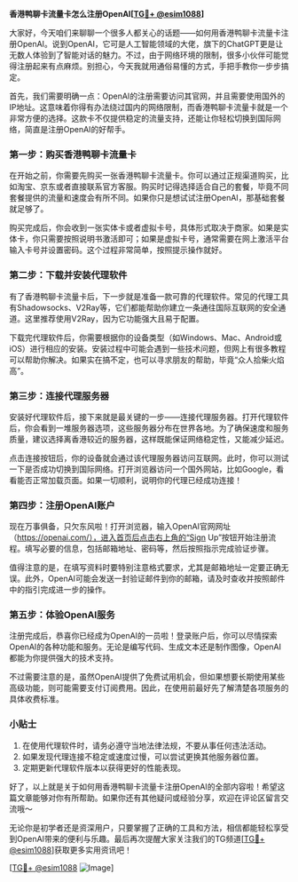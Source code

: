 **香港鸭聊卡流量卡怎么注册OpenAI[[TG💪+ @esim1088](https://t.me/s/esim1088)]**

大家好，今天咱们来聊聊一个很多人都关心的话题——如何用香港鸭聊卡流量卡注册OpenAI。说到OpenAI，它可是人工智能领域的大佬，旗下的ChatGPT更是让无数人体验到了智能对话的魅力。不过，由于网络环境的限制，很多小伙伴可能觉得注册起来有点麻烦。别担心，今天我就用通俗易懂的方式，手把手教你一步步搞定。

首先，我们需要明确一点：OpenAI的注册需要访问其官网，并且需要使用国外的IP地址。这意味着你得有办法绕过国内的网络限制，而香港鸭聊卡流量卡就是一个非常方便的选择。这款卡不仅提供稳定的流量支持，还能让你轻松切换到国际网络，简直是注册OpenAI的好帮手。

### 第一步：购买香港鸭聊卡流量卡

在开始之前，你需要先购买一张香港鸭聊卡流量卡。你可以通过正规渠道购买，比如淘宝、京东或者直接联系官方客服。购买时记得选择适合自己的套餐，毕竟不同套餐提供的流量和速度会有所不同。如果你只是想试试注册OpenAI，那基础套餐就足够了。

购买完成后，你会收到一张实体卡或者虚拟卡号，具体形式取决于商家。如果是实体卡，你只需要按照说明书激活即可；如果是虚拟卡号，通常需要在网上激活平台输入卡号并设置密码。这个过程非常简单，按照提示操作就好。

### 第二步：下载并安装代理软件

有了香港鸭聊卡流量卡后，下一步就是准备一款可靠的代理软件。常见的代理工具有Shadowsocks、V2Ray等，它们都能帮助你建立一条通往国际互联网的安全通道。这里推荐使用V2Ray，因为它功能强大且易于配置。

下载完代理软件后，你需要根据你的设备类型（如Windows、Mac、Android或iOS）进行相应的安装。安装过程中可能会遇到一些技术问题，但网上有很多教程可以帮助你解决。如果实在搞不定，也可以寻求朋友的帮助，毕竟“众人拾柴火焰高”。

### 第三步：连接代理服务器

安装好代理软件后，接下来就是最关键的一步——连接代理服务器。打开代理软件后，你会看到一堆服务器选项，这些服务器分布在世界各地。为了确保速度和服务质量，建议选择离香港较近的服务器，这样既能保证网络稳定性，又能减少延迟。

点击连接按钮后，你的设备就会通过该代理服务器访问互联网。此时，你可以测试一下是否成功切换到国际网络。打开浏览器访问一个国外网站，比如Google，看看能否正常加载页面。如果一切顺利，说明你的代理已经成功连接！

### 第四步：注册OpenAI账户

现在万事俱备，只欠东风啦！打开浏览器，输入OpenAI官网网址（https://openai.com/），进入首页后点击右上角的“Sign Up”按钮开始注册流程。填写必要的信息，包括邮箱地址、密码等，然后按照指示完成验证步骤。

值得注意的是，在填写资料时要特别注意格式要求，尤其是邮箱地址一定要正确无误。此外，OpenAI可能会发送一封验证邮件到你的邮箱，请及时查收并按照邮件中的指引完成进一步的操作。

### 第五步：体验OpenAI服务

注册完成后，恭喜你已经成为OpenAI的一员啦！登录账户后，你可以尽情探索OpenAI的各种功能和服务。无论是编写代码、生成文本还是制作图像，OpenAI都能为你提供强大的技术支持。

不过需要注意的是，虽然OpenAI提供了免费试用机会，但如果想要长期使用某些高级功能，则可能需要支付订阅费用。因此，在使用前最好先了解清楚各项服务的具体收费标准。

### 小贴士

1. 在使用代理软件时，请务必遵守当地法律法规，不要从事任何违法活动。
2. 如果发现代理连接不稳定或速度过慢，可以尝试更换其他服务器位置。
3. 定期更新代理软件版本以获得更好的性能表现。

好了，以上就是关于如何用香港鸭聊卡流量卡注册OpenAI的全部内容啦！希望这篇文章能够对你有所帮助。如果你还有其他疑问或经验分享，欢迎在评论区留言交流哦～

无论你是初学者还是资深用户，只要掌握了正确的工具和方法，相信都能轻松享受到OpenAI带来的便利与乐趣。最后再次提醒大家关注我们的TG频道[[TG💪+ @esim1088](https://t.me/s/esim1088)]获取更多实用资讯吧！

[[TG💪+ @esim1088](https://t.me/s/esim1088) ![Image](https://i.postimg.cc/4NQfJmqS/Snipaste-2025-05-13-00-14-12.png)]